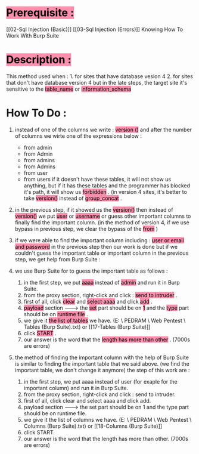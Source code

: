# <mark style="background: #FF5582A6;">Prerequisite :</mark> 
[[02-Sql Injection (Basic)]]
[[03-Sql Injection (Errors)]]
Knowing How To Work With Burp Suite 

# <mark style="background: #FF5582A6;">Description :
</mark> 
This method used when :
1. for sites that have database vesion 4
2. for sites that don't have database version 4 but in the late steps, the target site it's sensitive to the <mark style="background: #FF5582A6;">table_name</mark> or <mark style="background: #FF5582A6;">information_schema</mark> 

# How To Do :
1. instead of one of the columns we write : <mark style="background: #FF5582A6;">version ()</mark> 
   and after the number of columns we wirte one of the expressions below :
    - from admin
    - from Admin
    - from admins
    - from Admins
    - from user
    - from users
if it doesn't have these tables, it will not show us anything, but if it has these tables and the programmer has blocked it's path, it will show us <mark style="background: #FF5582A6;">forbidden</mark> .
(in version 4 sites, it's better to take <mark style="background: #FF5582A6;">version()</mark> instead of <mark style="background: #FF5582A6;">group_concat</mark> .

2. in the previous step, if it showed us the <mark style="background: #FF5582A6;">version()</mark> 
   then instead of <mark style="background: #FF5582A6;">version()</mark> we put <mark style="background: #FF5582A6;">user</mark> or <mark style="background: #FF5582A6;">username</mark> or guess other important columns to finally find the important column.
   (in the method of version 4, if we use bypass in previous step, we clear the bypass of the <mark style="background: #FF5582A6;">from</mark> )

3. if we were able to find the important column including : <mark style="background: #FF5582A6;">user or email and password</mark> in the previous step then our work is done but if we couldn't guess the important table or important column in the previous step, we get help from Burp Suite :

4. we use Burp Suite for to guess the important table as follows :

	1. in the first step, we put <mark style="background: #FF5582A6;">aaaa</mark> instead of <mark style="background: #FF5582A6;">admin</mark> and run it in Burp Suite.
	2. from the proxy section, right-click and click : <mark style="background: #FF5582A6;">send to intruder</mark> .
	3. first of all, click <mark style="background: #FF5582A6;">clear</mark> and <mark style="background: #FF5582A6;">select aaaa</mark> and click <mark style="background: #FF5582A6;">add</mark> .
	4. <mark style="background: #FF5582A6;">payload</mark> section ---> the <mark style="background: #FF5582A6;">set</mark> part should be on <mark style="background: #FF5582A6;">1</mark> and the <mark style="background: #FF5582A6;">type</mark> part should be on <mark style="background: #FF5582A6;">runtime file</mark> .
	4. we give it <mark style="background: #FF5582A6;">the list of tables</mark> we have.
	   (E: \ PEDRAM \ Web Pentest \ Tables (Burp Suite).txt) or [[17-Tables (Burp Suite)]]
	6. click <mark style="background: #FF5582A6;">START</mark> .
	7. our answer is the word that the <mark style="background: #FF5582A6;">length has more than other</mark> .
	   (7000s are errors)

 5. the method of finding the important column with the help of Burp Suite is similar to finding the important table that we said above.
    (we find the important table, we don't change it anymore)
    the step of this work are :
    
    1. in the first step, we put aaaa instead of user (for exaple for the important column) and run it in Burp Suite.
    2. from the proxy section, right-click and click : send to intruder.
    3. first of all, click clear and select aaaa and click add.
    4. payload section ---> the set part should be on 1 and the type part should be on runtime file.
    5. we give it the list of columns we have.
       (E: \ PEDRAM \ Web Pentest \ Columns (Burp Suite).txt) or [[18-Columns (Burp Suite)]]
    6. click START.
    7. our answer is the word that the length has more than other.
	   (7000s are errors)

